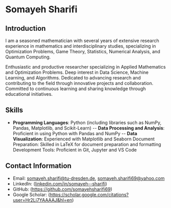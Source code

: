 
# Somayeh Sharifi

## Introduction

I am a seasoned mathematician with several years of extensive research experience in mathematics and interdisciplinary studies, specializing in Optimization Problems, Game Theory, Statistics, Numerical Analysis, and Quantum Computing.

Enthusiastic and productive researcher specializing in Applied Mathematics and Optimization Problems. Deep interest in Data Science, Machine Learning, and Algorithms. Dedicated to advancing research and contributing to the field through innovative projects and collaboration. Committed to continuous learning and sharing knowledge through educational initiatives.

## Skills

- **Programming Languages**: Python (including libraries such as NumPy, Pandas, Matplotlib, and
Scikit-Learn)
-- **Data Processing and Analysis**: Proficient in using Python with Pandas and NumPy
-- **Data Visualization**: Experienced with Matplotlib and Seaborn
Document Preparation: Skilled in LaTeX for document preparation and formatting
Development Tools: Proficient in Git, Jupyter and VS Code


## Contact Information

- Email: somayeh.sharifi@tu-dresden.de, somayeh.sharifi69@yahoo.com
- LinkedIn: ([linkedin.com/in/somayeh--sharifi](https://www.linkedin.com/in/somayeh--sharifi/))
- GitHub: (https://github.com/somayehsharifi69)
- Google Scholar: (https://scholar.google.com/citations?user=Hr2Li7YAAAAJ&hl=en)

